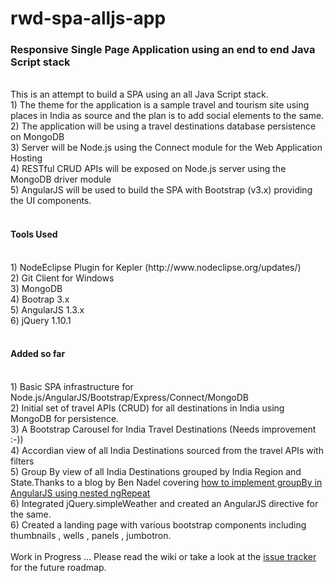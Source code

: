 rwd-spa-alljs-app
=================

<h3>Responsive Single Page Application using an end to end Java Script stack</h3>
<br>
This is an attempt to build a SPA using an all Java Script stack. 
<br>
1) The theme for the application is a sample travel and tourism site using places in India as source and the plan is to add social elements to the same.<br>
2) The application will be using a travel destinations database persistence on MongoDB <br>
3) Server will be Node.js using the Connect module for the Web Application Hosting <br>
4) RESTful CRUD APIs will be exposed on Node.js server using the  MongoDB driver module <br>
5) AngularJS will be used to build the SPA with Bootstrap (v3.x) providing the UI components. <br>
<br>
<h4>Tools Used</h4><br>
1) NodeEclipse Plugin for Kepler (http://www.nodeclipse.org/updates/)<br>
2) Git Client for Windows<br>
3) MongoDB <br>
4) Bootrap 3.x <br>
5) AngularJS 1.3.x <br>
6) jQuery 1.10.1 <br>



<br>
<h4>Added so far</h4><br>
1) Basic SPA infrastructure for Node.js/AngularJS/Bootstrap/Express/Connect/MongoDB<br>
2) Initial set of travel APIs (CRUD) for all destinations in India using MongoDB for persistence.<br>
3) A Bootstrap Carousel for India Travel Destinations (Needs improvement :-))<br>
4) Accordian view of all India Destinations sourced from the travel APIs with filters<br>
5) Group By view of all India Destinations grouped by India Region and State.Thanks to a blog by Ben Nadel covering <a href="http://www.bennadel.com/blog/2456-grouping-nested-ngrepeat-lists-in-angularjs.htm">how to implement groupBy in AngularJS using nested ngRepeat</a><br>
6) Integrated jQuery.simpleWeather and created an AngularJS directive for the same.<br>
6) Created a landing page with various bootstrap components including thumbnails , wells , panels , jumbotron. <br>
<br>
Work in Progress ... Please read the wiki or take a look at the  <a href="https://github.com/tsukhu/rwd-spa-alljs-app/issues?state=open">issue tracker</a> for the future roadmap.
